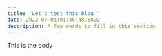 ```yaml
---
title: "Let's test this blog "
date: 2022-07-01T01:46:48.882Z
description: A few words to fill in this section
---
```

This is the body